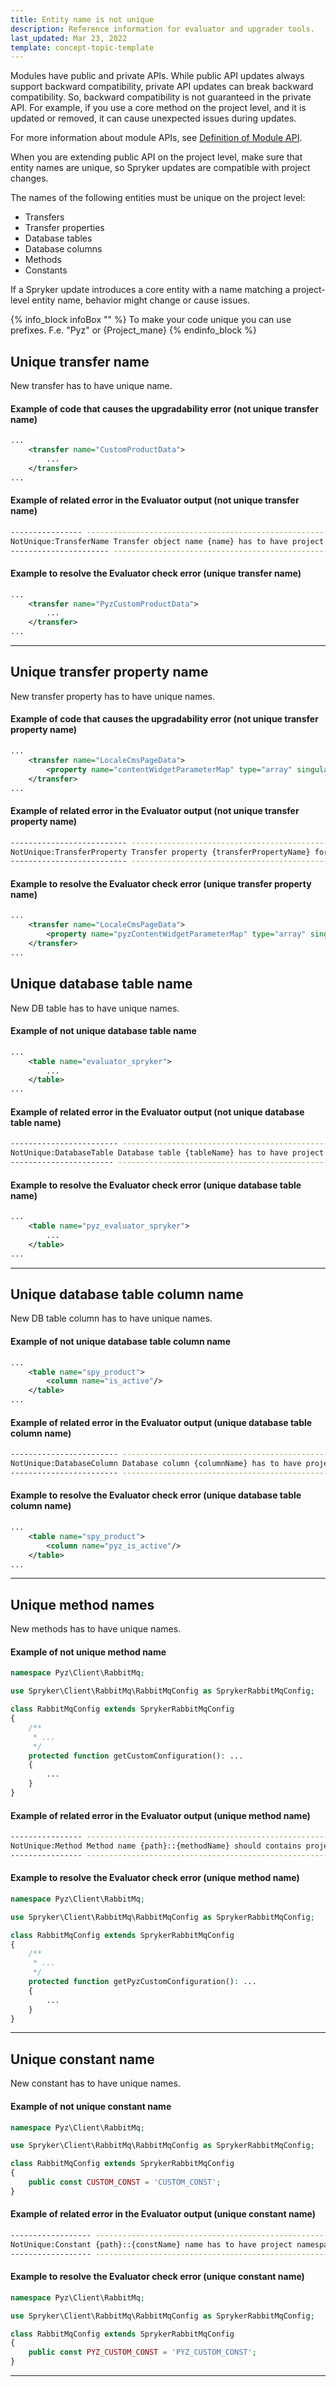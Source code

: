 ```yaml
---
title: Entity name is not unique
description: Reference information for evaluator and upgrader tools.
last_updated: Mar 23, 2022
template: concept-topic-template
---
```


Modules have public and private APIs. While public API updates always support backward compatibility, private API updates can break backward compatibility. So, backward compatibility is not guaranteed in the private API. For example, if you use a core method on the project level, and it is updated or removed, it can cause unexpected issues during updates.

For more information about module APIs, see [Definition of Module API](/docs/scos/dev/architecture/module-api/definition-of-module-api.html).

When you are extending public API on the project level, make sure that entity names are unique, so Spryker updates are compatible with project changes.

The names of the following entities must be unique on the project level:

* Transfers
* Transfer properties
* Database tables
* Database columns
* Methods
* Constants

If a Spryker update introduces a core entity with a name matching a project-level entity name, behavior might change or cause issues.

{% info_block infoBox "" %}
To make your code unique you can use prefixes. F.e. "Pyz" or {Project_mane}
{% endinfo_block %}

## Unique transfer name

New transfer has to have unique name.

#### Example of code that causes the upgradability error (not unique transfer name)

```xml
...
    <transfer name="CustomProductData">
        ...
    </transfer>
...
```

#### Example of related error in the Evaluator output (not unique transfer name)
```bash
---------------- ----------------------------------------------------------------------------------------------------
NotUnique:TransferName Transfer object name {name} has to have project prefix Pyz in {path}, like {proposedName}
---------------------- ----------------------------------------------------------------------------------------------------
```

#### Example to resolve the Evaluator check error (unique transfer name)
```xml
...
    <transfer name="PyzCustomProductData">
        ...
    </transfer>
...
```
---
## Unique transfer property name

New transfer property has to have unique names.

#### Example of code that causes the upgradability error (not unique transfer property name)

```xml
...
    <transfer name="LocaleCmsPageData">
        <property name="contentWidgetParameterMap" type="array" singular="contentWidgetParameterMap"/>
    </transfer>
...
```

#### Example of related error in the Evaluator output (not unique transfer property name)

```bash
-------------------------- ----------------------------------------------------------------------------------------------------
NotUnique:TransferProperty Transfer property {transferPropertyName} for {transferName} has to have project prefix Pyz in {path}, like {proposedTransferPropertyName}
-------------------------- ----------------------------------------------------------------------------------------------------
```

#### Example to resolve the Evaluator check error (unique transfer property name)

```xml
...
    <transfer name="LocaleCmsPageData">
        <property name="pyzContentWidgetParameterMap" type="array" singular="pyzContentWidgetParameterMap"/>
    </transfer>
...
```

## Unique database table name
New DB table has to have unique names.
#### Example of not unique database table name
```xml
...
    <table name="evaluator_spryker">
        ...
    </table>
...
```

#### Example of related error in the Evaluator output (not unique database table name)
```bash
------------------------ ----------------------------------------------------------------------------------------------------
NotUnique:DatabaseTable Database table {tableName} has to have project prefix Pyz in {path}, like {proposedTableNamw}
----------------------- ----------------------------------------------------------------------------------------------------
```

#### Example to resolve the Evaluator check error (unique database table name)

```xml
...
    <table name="pyz_evaluator_spryker">
        ...
    </table>
...
```
---

## Unique database table column name
New DB table column has to have unique names.
#### Example of not unique database table column name

```xml
...
    <table name="spy_product">
        <column name="is_active"/>
    </table>
...
```

#### Example of related error in the Evaluator output (unique database table column name)

```bash
------------------------ ----------------------------------------------------------------------------------------------------
NotUnique:DatabaseColumn Database column {columnName} has to have project prefix Pyz in {path}, like {proposedColumnName}
------------------------ ----------------------------------------------------------------------------------------------------
```

#### Example to resolve the Evaluator check error (unique database table column name)

```xml
...
    <table name="spy_product">
        <column name="pyz_is_active"/>
    </table>
...
```
---

## Unique method names
New methods has to have unique names.

#### Example of not unique method name
```php
namespace Pyz\Client\RabbitMq;

use Spryker\Client\RabbitMq\RabbitMqConfig as SprykerRabbitMqConfig;

class RabbitMqConfig extends SprykerRabbitMqConfig
{
    /**
     * ...
     */
    protected function getCustomConfiguration(): ...
    {
        ...
    }
}
```

#### Example of related error in the Evaluator output (unique method name)

```bash
---------------- ----------------------------------------------------------------------------------------------------
NotUnique:Method Method name {path}::{methodName} should contains project prefix, like {proposedMethodName}
---------------- ----------------------------------------------------------------------------------------------------

```

#### Example to resolve the Evaluator check error (unique method name)
```php
namespace Pyz\Client\RabbitMq;

use Spryker\Client\RabbitMq\RabbitMqConfig as SprykerRabbitMqConfig;

class RabbitMqConfig extends SprykerRabbitMqConfig
{
    /**
     * ...
     */
    protected function getPyzCustomConfiguration(): ...
    {
        ...
    }
}
```
---

## Unique constant name
New constant has to have unique names.

#### Example of not unique constant name
```php
namespace Pyz\Client\RabbitMq;

use Spryker\Client\RabbitMq\RabbitMqConfig as SprykerRabbitMqConfig;

class RabbitMqConfig extends SprykerRabbitMqConfig
{
    public const CUSTOM_CONST = 'CUSTOM_CONST';
}
```

#### Example of related error in the Evaluator output (unique constant name)

```bash
------------------ ----------------------------------------------------------------------------------------------------
NotUnique:Constant {path}::{constName} name has to have project namespace, like {proposedConstName}.
------------------ ----------------------------------------------------------------------------------------------------
```

#### Example to resolve the Evaluator check error (unique constant name)

```php
namespace Pyz\Client\RabbitMq;

use Spryker\Client\RabbitMq\RabbitMqConfig as SprykerRabbitMqConfig;

class RabbitMqConfig extends SprykerRabbitMqConfig
{
    public const PYZ_CUSTOM_CONST = 'PYZ_CUSTOM_CONST';
}
```
---
